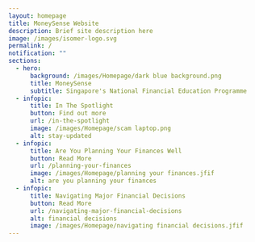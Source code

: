 ```yaml
---
layout: homepage
title: MoneySense Website
description: Brief site description here
image: /images/isomer-logo.svg
permalink: /
notification: ""
sections:
  - hero:
      background: /images/Homepage/dark blue background.png
      title: MoneySense
      subtitle: Singapore's National Financial Education Programme
  - infopic:
      title: In The Spotlight
      button: Find out more
      url: /in-the-spotlight
      image: /images/Homepage/scam laptop.png
      alt: stay-updated
  - infopic:
      title: Are You Planning Your Finances Well
      button: Read More
      url: /planning-your-finances
      image: /images/Homepage/planning your finances.jfif
      alt: are you planning your finances
  - infopic:
      title: Navigating Major Financial Decisions
      button: Read More
      url: /navigating-major-financial-decisions
      alt: financial decisions
      image: /images/Homepage/navigating financial decisions.jfif
---
```

